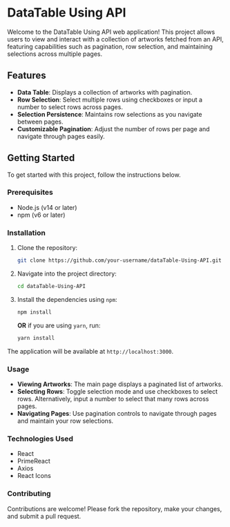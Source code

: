 # DataTable Using API 

Welcome to the DataTable Using API web application! This project allows users to view and interact with a collection of artworks fetched from an API, featuring capabilities such as pagination, row selection, and maintaining selections across multiple pages.

## Features

- **Data Table**: Displays a collection of artworks with pagination.
- **Row Selection**: Select multiple rows using checkboxes or input a number to select rows across pages.
- **Selection Persistence**: Maintains row selections as you navigate between pages.
- **Customizable Pagination**: Adjust the number of rows per page and navigate through pages easily.

## Getting Started

To get started with this project, follow the instructions below.

### Prerequisites

- Node.js (v14 or later)
- npm (v6 or later)

### Installation

1. Clone the repository:

   ```bash
   git clone https://github.com/your-username/dataTable-Using-API.git
   ```

2. Navigate into the project directory:

   ```bash
   cd dataTable-Using-API
   ```

3. Install the dependencies using `npm`:

   ```bash
   npm install
   ```

   **OR** if you are using `yarn`, run:

   ```bash
   yarn install
   ```

The application will be available at `http://localhost:3000`.

### Usage

- **Viewing Artworks**: The main page displays a paginated list of artworks.
- **Selecting Rows**: Toggle selection mode and use checkboxes to select rows. Alternatively, input a number to select that many rows across pages.
- **Navigating Pages**: Use pagination controls to navigate through pages and maintain your row selections.

### Technologies Used

- React
- PrimeReact
- Axios
- React Icons

### Contributing

Contributions are welcome! Please fork the repository, make your changes, and submit a pull request.

